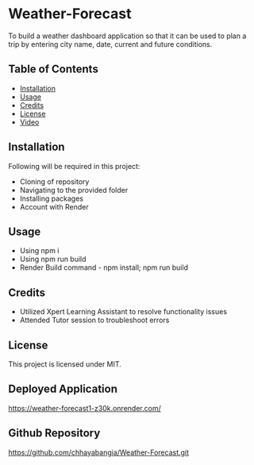 # Weather-Forecast
To build a weather dashboard application so that it can be used to plan a trip by entering city name, date, current and future conditions.

## Table of Contents
- [Installation](#installation)
- [Usage](#usage)
- [Credits](#credits)
- [License](#license)
- [Video](#Video)

## Installation
Following will be required in this project:

- Cloning of repository
- Navigating to the provided folder
- Installing packages 
- Account with Render

## Usage
- Using npm i
- Using npm run build
- Render Build command - npm install; npm run build

## Credits
- Utilized Xpert Learning Assistant to resolve functionality issues
- Attended Tutor session to troubleshoot errors

## License
This project is licensed under MIT.

## Deployed Application
https://weather-forecast1-z30k.onrender.com/

## Github Repository
https://github.com/chhayabangia/Weather-Forecast.git
